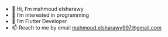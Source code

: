 - 👋 Hi, I’m mahmoud elsharawy
- 👀 I’m interested in programming
- 🌱 I’m Flutter Developer
- 📫 Reach to me by email mahmoud.elsharawy997@gmail.com

<!---
mahmoudelsharawy171997/mahmoudelsharawy171997 is a ✨ special ✨ repository because its `README.md` (this file) appears on your GitHub profile.
You can click the Preview link to take a look at your changes.
--->
